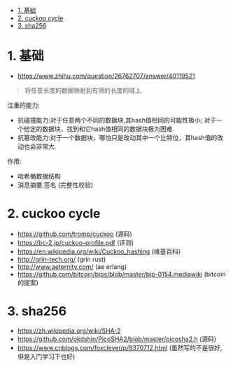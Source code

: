 
<!-- TOC -->

- [1. 基础](#1-基础)
- [2. cuckoo cycle](#2-cuckoo-cycle)
- [3. sha256](#3-sha256)

<!-- /TOC -->

<a id="markdown-1-基础" name="1-基础"></a>
# 1. 基础

* https://www.zhihu.com/question/26762707/answer/40119521

> 将任意长度的数据映射到有限的长度的域上.

注重的能力:
* 抗碰撞能力:对于任意两个不同的数据块,其hash值相同的可能性极小; 对于一个给定的数据块，找到和它hash值相同的数据块极为困难.
* 抗篡改能力:对于一个数据块，哪怕只是改动其中一个比特位，其hash值的改动也会非常大.

作用:
* 哈希桶数据结构
* 消息摘要,签名 (完整性校验)


<a id="markdown-2-cuckoo-cycle" name="2-cuckoo-cycle"></a>
# 2. cuckoo cycle
* https://github.com/tromp/cuckoo (源码)
* https://bc-2.jp/cuckoo-profile.pdf (评测)
* https://en.wikipedia.org/wiki/Cuckoo_hashing (维基百科)
* http://grin-tech.org/ (grin rust)
* http://www.aeternity.com/ (ae erlang)
* https://github.com/bitcoin/bips/blob/master/bip-0154.mediawiki (bitcoin的提案)


<a id="markdown-3-sha256" name="3-sha256"></a>
# 3. sha256 

* https://zh.wikipedia.org/wiki/SHA-2
* https://github.com/okdshin/PicoSHA2/blob/master/picosha2.h (源码)
* https://www.cnblogs.com/foxclever/p/8370712.html (虽然写的不是很好,但是入门学习下也好)

